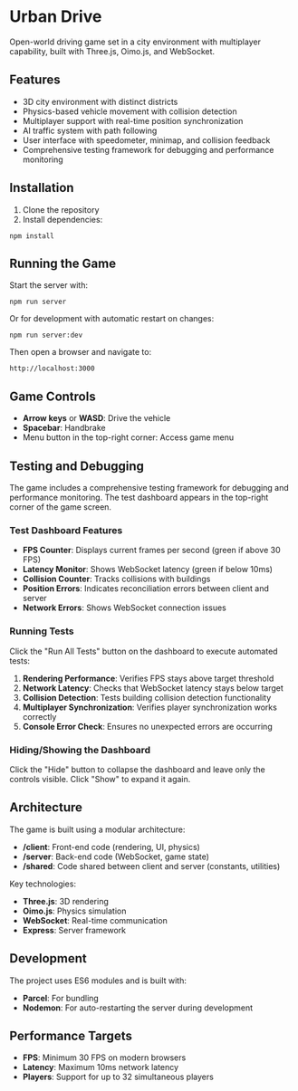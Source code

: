 # Urban Drive

Open-world driving game set in a city environment with multiplayer capability, built with Three.js, Oimo.js, and WebSocket.

## Features

- 3D city environment with distinct districts
- Physics-based vehicle movement with collision detection
- Multiplayer support with real-time position synchronization
- AI traffic system with path following
- User interface with speedometer, minimap, and collision feedback
- Comprehensive testing framework for debugging and performance monitoring

## Installation

1. Clone the repository
2. Install dependencies:
```
npm install
```

## Running the Game

Start the server with:
```
npm run server
```

Or for development with automatic restart on changes:
```
npm run server:dev
```

Then open a browser and navigate to:
```
http://localhost:3000
```

## Game Controls

- **Arrow keys** or **WASD**: Drive the vehicle
- **Spacebar**: Handbrake
- Menu button in the top-right corner: Access game menu

## Testing and Debugging

The game includes a comprehensive testing framework for debugging and performance monitoring. The test dashboard appears in the top-right corner of the game screen.

### Test Dashboard Features

- **FPS Counter**: Displays current frames per second (green if above 30 FPS)
- **Latency Monitor**: Shows WebSocket latency (green if below 10ms)
- **Collision Counter**: Tracks collisions with buildings
- **Position Errors**: Indicates reconciliation errors between client and server
- **Network Errors**: Shows WebSocket connection issues

### Running Tests

Click the "Run All Tests" button on the dashboard to execute automated tests:

1. **Rendering Performance**: Verifies FPS stays above target threshold
2. **Network Latency**: Checks that WebSocket latency stays below target
3. **Collision Detection**: Tests building collision detection functionality
4. **Multiplayer Synchronization**: Verifies player synchronization works correctly
5. **Console Error Check**: Ensures no unexpected errors are occurring

### Hiding/Showing the Dashboard

Click the "Hide" button to collapse the dashboard and leave only the controls visible. Click "Show" to expand it again.

## Architecture

The game is built using a modular architecture:

- **/client**: Front-end code (rendering, UI, physics)
- **/server**: Back-end code (WebSocket, game state)
- **/shared**: Code shared between client and server (constants, utilities)

Key technologies:
- **Three.js**: 3D rendering
- **Oimo.js**: Physics simulation
- **WebSocket**: Real-time communication
- **Express**: Server framework

## Development

The project uses ES6 modules and is built with:
- **Parcel**: For bundling
- **Nodemon**: For auto-restarting the server during development

## Performance Targets

- **FPS**: Minimum 30 FPS on modern browsers
- **Latency**: Maximum 10ms network latency
- **Players**: Support for up to 32 simultaneous players 